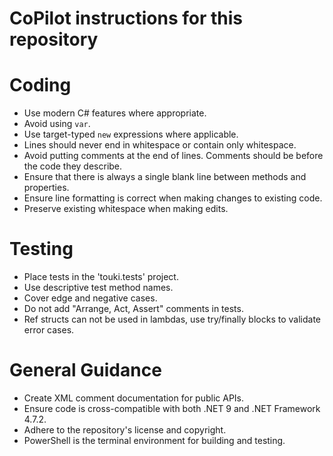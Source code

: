 # CoPilot instructions for this repository

# Coding
- Use modern C# features where appropriate.
- Avoid using `var`.
- Use target-typed `new` expressions where applicable.
- Lines should never end in whitespace or contain only whitespace.
- Avoid putting comments at the end of lines. Comments should be before the code they describe.
- Ensure that there is always a single blank line between methods and properties.
- Ensure line formatting is correct when making changes to existing code.
- Preserve existing whitespace when making edits.

# Testing
- Place tests in the 'touki.tests' project.
- Use descriptive test method names.
- Cover edge and negative cases.
- Do not add "Arrange, Act, Assert" comments in tests.
- Ref structs can not be used in lambdas, use try/finally blocks to validate error cases.

# General Guidance
- Create XML comment documentation for public APIs.
- Ensure code is cross-compatible with both .NET 9 and .NET Framework 4.7.2.
- Adhere to the repository's license and copyright.
- PowerShell is the terminal environment for building and testing.
